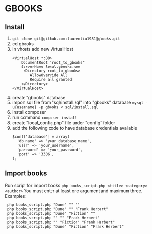# GBOOKS

## Install

1. `git clone git@github.com:laurentiu1981@gbooks.git`
2. cd gbooks
3. in vhosts add new VirtualHost
    ```
    <VirtualHost *:80>
        DocumentRoot "root_to_gbooks"
        ServerName local.gbooks.com
         <Directory root_to_gbooks>
            AllowOverride All
            Require all granted
        </Directory>
    </VirtualHost>
    ```
4. create "gbooks" database
5. import sql file from "sql/install.sql" into "gbooks" database
    `mysql -u{username} -p gbooks < sql/install.sql`
6. install composer
7. run command `composer install`
8. create "local_config.php" file under "config" folder
9. add the following code to have database credentials available
    ```
    $conf['database'] = array(
      'db_name' => 'your_database_name',
      'user' => 'your_username',
      'password' => 'your_password',
      'port' => '3306',
    );
    ```
## Import books

   Run script for import books `php books_script.php <title> <category> <author>`
   You must enter at least one argument and maximum three.
   Examples:
   ```
    php books_script.php "Dune" "" ""
    php books_script.php "Dune" "" "Frank Herbert"
    php books_script.php "Dune" "Fiction" ""
    php books_script.php "" "" "Frank Herbert"
    php books_script.php "" "Fiction" "Frank Herbert"
    php books_script.php "Dune" "Fiction" "Frank Herbert"
    
   
   ```
  